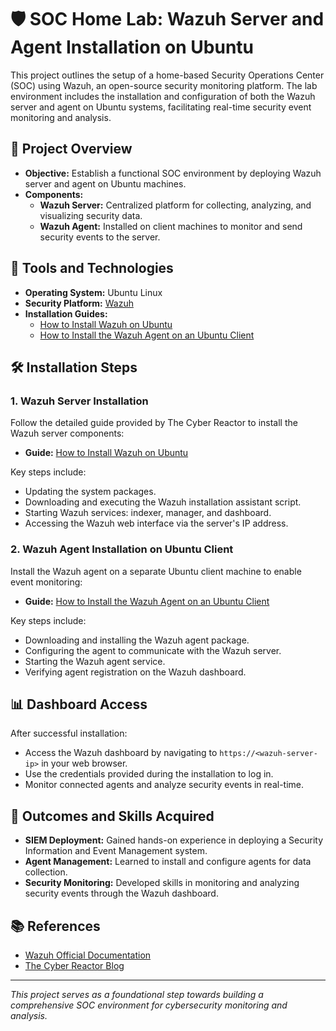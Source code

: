 # 🛡️ SOC Home Lab: Wazuh Server and Agent Installation on Ubuntu

This project outlines the setup of a home-based Security Operations Center (SOC) using Wazuh, an open-source security monitoring platform. The lab environment includes the installation and configuration of both the Wazuh server and agent on Ubuntu systems, facilitating real-time security event monitoring and analysis.

## 📌 Project Overview

- **Objective:** Establish a functional SOC environment by deploying Wazuh server and agent on Ubuntu machines.
- **Components:**
  - **Wazuh Server:** Centralized platform for collecting, analyzing, and visualizing security data.
  - **Wazuh Agent:** Installed on client machines to monitor and send security events to the server.

## 🧰 Tools and Technologies

- **Operating System:** Ubuntu Linux
- **Security Platform:** [Wazuh](https://wazuh.com/)
- **Installation Guides:**
  - [How to Install Wazuh on Ubuntu](https://thecyberreactor.in/how-to-install-wazuh-on-ubuntu/)
  - [How to Install the Wazuh Agent on an Ubuntu Client](https://thecyberreactor.in/how-to-install-the-wazuh-agent-on-an-ubuntu-client/)

## 🛠️ Installation Steps

### 1. Wazuh Server Installation

Follow the detailed guide provided by The Cyber Reactor to install the Wazuh server components:

- **Guide:** [How to Install Wazuh on Ubuntu](https://thecyberreactor.in/how-to-install-wazuh-on-ubuntu/)

Key steps include:

- Updating the system packages.
- Downloading and executing the Wazuh installation assistant script.
- Starting Wazuh services: indexer, manager, and dashboard.
- Accessing the Wazuh web interface via the server's IP address.

### 2. Wazuh Agent Installation on Ubuntu Client

Install the Wazuh agent on a separate Ubuntu client machine to enable event monitoring:

- **Guide:** [How to Install the Wazuh Agent on an Ubuntu Client](https://thecyberreactor.in/how-to-install-the-wazuh-agent-on-an-ubuntu-client/)

Key steps include:

- Downloading and installing the Wazuh agent package.
- Configuring the agent to communicate with the Wazuh server.
- Starting the Wazuh agent service.
- Verifying agent registration on the Wazuh dashboard.

## 📊 Dashboard Access

After successful installation:

- Access the Wazuh dashboard by navigating to `https://<wazuh-server-ip>` in your web browser.
- Use the credentials provided during the installation to log in.
- Monitor connected agents and analyze security events in real-time.


## 🎯 Outcomes and Skills Acquired

- **SIEM Deployment:** Gained hands-on experience in deploying a Security Information and Event Management system.
- **Agent Management:** Learned to install and configure agents for data collection.
- **Security Monitoring:** Developed skills in monitoring and analyzing security events through the Wazuh dashboard.

## 📚 References

- [Wazuh Official Documentation](https://documentation.wazuh.com/current/index.html)
- [The Cyber Reactor Blog](https://thecyberreactor.in/)

---

*This project serves as a foundational step towards building a comprehensive SOC environment for cybersecurity monitoring and analysis.*



